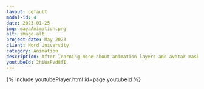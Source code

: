 ```yaml
---
layout: default
modal-id: 4
date: 2023-01-25
img: mayaAnimation.png
alt: image-alt
project-date: May 2023
client: Nord University
category: Animation
description: After learning more about animation layers and avatar masks, here is me working in the Unity state machine again. This project was part of my fourth semester at Games- and Entertainment Technology. I put together a short video showing what I did. (Who knew that to make games you also needed to know video editing)
youtubeId: 2hiWsPVd8fI
---
```

{% include youtubePlayer.html id=page.youtubeId %}
